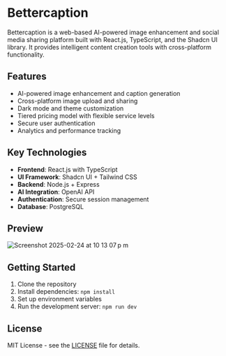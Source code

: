 # Bettercaption

Bettercaption is a web-based AI-powered image enhancement and social media sharing platform built with React.js, TypeScript, and the Shadcn UI library. It provides intelligent content creation tools with cross-platform functionality.

## Features

- AI-powered image enhancement and caption generation
- Cross-platform image upload and sharing
- Dark mode and theme customization
- Tiered pricing model with flexible service levels
- Secure user authentication
- Analytics and performance tracking

## Key Technologies

- **Frontend**: React.js with TypeScript
- **UI Framework**: Shadcn UI + Tailwind CSS
- **Backend**: Node.js + Express
- **AI Integration**: OpenAI API
- **Authentication**: Secure session management
- **Database**: PostgreSQL

## Preview

![Screenshot 2025-02-24 at 10 13 07 p m](https://github.com/user-attachments/assets/b88c2b78-0236-4eca-a981-fc0ad7cf93c7)

## Getting Started

1. Clone the repository
2. Install dependencies: `npm install`
3. Set up environment variables
4. Run the development server: `npm run dev`

## License

MIT License - see the [LICENSE](LICENSE) file for details.

